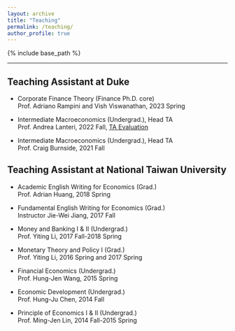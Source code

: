 ```yaml
---
layout: archive
title: "Teaching"
permalink: /teaching/
author_profile: true
---
```


{% include base_path %}

***

## Teaching Assistant at Duke

* Corporate Finance Theory (Finance Ph.D. core)       
Prof. Adriano Rampini and Vish Viswanathan, 2023 Spring

* Intermediate Macroeconomics (Undergrad.), Head TA     
Prof. Andrea Lanteri, 2022 Fall, [TA Evaluation](https://juilinchen.github.io/files/Econ210eval.pdf)   

* Intermediate Macroeconomics (Undergrad.), Head TA     
Prof. Craig Burnside, 2021 Fall


## Teaching Assistant at National Taiwan University

* Academic English Writing for Economics (Grad.)    
Prof. Adrian Huang, 2018 Spring   

* Fundamental English Writing for Economics (Grad.)             
Instructor Jie-Wei Jiang, 2017 Fall

* Money and Banking I & II (Undergrad.)           
Prof. Yiting Li, 2017 Fall-2018 Spring  

* Monetary Theory and Policy I (Grad.)           
Prof. Yiting Li, 2016 Spring and 2017 Spring

* Financial Economics (Undergrad.)                     
Prof. Hung-Jen Wang, 2015 Spring 

* Economic Development (Undergrad.)                     
Prof. Hung-Ju Chen, 2014 Fall

* Principle of Economics I & II (Undergrad.)                               
Prof. Ming-Jen Lin, 2014 Fall-2015 Spring
